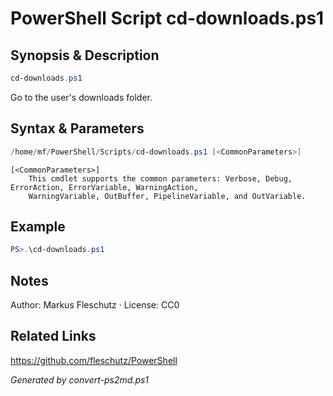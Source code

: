 # PowerShell Script cd-downloads.ps1

## Synopsis & Description
```powershell
cd-downloads.ps1
```

Go to the user's downloads folder.

## Syntax & Parameters
```powershell
/home/mf/PowerShell/Scripts/cd-downloads.ps1 [<CommonParameters>]
```

```
[<CommonParameters>]
    This cmdlet supports the common parameters: Verbose, Debug, ErrorAction, ErrorVariable, WarningAction, 
    WarningVariable, OutBuffer, PipelineVariable, and OutVariable.
```

## Example
```powershell
PS>.\cd-downloads.ps1
```


## Notes
Author: Markus Fleschutz · License: CC0

## Related Links
https://github.com/fleschutz/PowerShell

*Generated by convert-ps2md.ps1*
